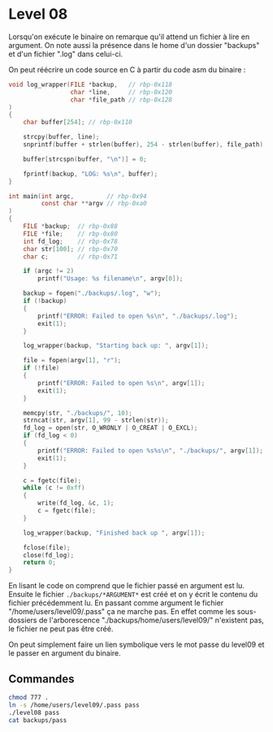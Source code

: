 # Level 08

Lorsqu'on exécute le binaire on remarque qu'il attend un fichier à lire en argument.
On note aussi la présence dans le home d'un dossier "backups" et d'un fichier ".log" dans celui-ci.

On peut réécrire un code source en C à partir du code asm du binaire :

```c
void log_wrapper(FILE *backup,	 // rbp-0x118
				 char *line,	 // rbp-0x120
				 char *file_path // rbp-0x128
)
{
	char buffer[254]; // rbp-0x110

	strcpy(buffer, line);
	snprintf(buffer + strlen(buffer), 254 - strlen(buffer), file_path);

	buffer[strcspn(buffer, "\n")] = 0;

	fprintf(backup, "LOG: %s\n", buffer);
}

int main(int argc,		   // rbp-0x94
		 const char **argv // rbp-0xa0
)
{
	FILE *backup;  // rbp-0x88
	FILE *file;	   // rbp-0x80
	int fd_log;	   // rbp-0x78
	char str[100]; // rbp-0x70
	char c;		   // rbp-0x71

	if (argc != 2)
		printf("Usage: %s filename\n", argv[0]);

	backup = fopen("./backups/.log", "w");
	if (!backup)
	{
		printf("ERROR: Failed to open %s\n", "./backups/.log");
		exit(1);
	}

	log_wrapper(backup, "Starting back up: ", argv[1]);

	file = fopen(argv[1], "r");
	if (!file)
	{
		printf("ERROR: Failed to open %s\n", argv[1]);
		exit(1);
	}

	memcpy(str, "./backups/", 10);
	strncat(str, argv[1], 99 - strlen(str));
	fd_log = open(str, O_WRONLY | O_CREAT | O_EXCL);
	if (fd_log < 0)
	{
		printf("ERROR: Failed to open %s%s\n", "./backups/", argv[1]);
		exit(1);
	}

	c = fgetc(file);
	while (c != 0xff)
	{
		write(fd_log, &c, 1);
		c = fgetc(file);
	}

	log_wrapper(backup, "Finished back up ", argv[1]);

	fclose(file);
	close(fd_log);
	return 0;
}

```

En lisant le code on comprend que le fichier passé en argument est lu. Ensuite le fichier `./backups/*ARGUMENT*` est créé et on y écrit le contenu du fichier précédemment lu. En passant comme argument le fichier "/home/users/level09/.pass" ça ne marche pas. En effet comme les sous-dossiers de l'arborescence "./backups/home/users/level09/" n'existent pas, le fichier ne peut pas être créé.

On peut simplement faire un lien symbolique vers le mot passe du level09 et le passer en argument du binaire.

## Commandes

```bash
chmod 777 .
ln -s /home/users/level09/.pass pass
./level08 pass
cat backups/pass
```
